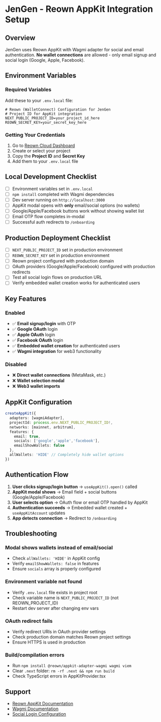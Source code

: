 # JenGen - Reown AppKit Integration Setup

## Overview

JenGen uses Reown AppKit with Wagmi adapter for social and email authentication. **No wallet connections** are allowed - only email signup and social login (Google, Apple, Facebook).

## Environment Variables

### Required Variables

Add these to your `.env.local` file:

```env
# Reown (WalletConnect) Configuration for JenGen
# Project ID for AppKit integration
NEXT_PUBLIC_PROJECT_ID=your_project_id_here
REOWN_SECRET_KEY=your_secret_key_here
```

### Getting Your Credentials

1. Go to [Reown Cloud Dashboard](https://cloud.reown.com/)
2. Create or select your project
3. Copy the **Project ID** and **Secret Key**
4. Add them to your `.env.local` file

## Local Development Checklist

- [ ] Environment variables set in `.env.local`
- [ ] `npm install` completed with Wagmi dependencies
- [ ] Dev server running on `http://localhost:3000`
- [ ] AppKit modal opens with **only** email/social options (no wallets)
- [ ] Google/Apple/Facebook buttons work without showing wallet list
- [ ] Email OTP flow completes in-modal
- [ ] Successful auth redirects to `/onboarding`

## Production Deployment Checklist

- [ ] `NEXT_PUBLIC_PROJECT_ID` set in production environment
- [ ] `REOWN_SECRET_KEY` set in production environment  
- [ ] Reown project configured with production domain
- [ ] OAuth providers (Google/Apple/Facebook) configured with production redirects
- [ ] Test all social login flows on production URL
- [ ] Verify embedded wallet creation works for authenticated users

## Key Features

### Enabled
- ✅ **Email signup/login** with OTP
- ✅ **Google OAuth** login
- ✅ **Apple OAuth** login  
- ✅ **Facebook OAuth** login
- ✅ **Embedded wallet creation** for authenticated users
- ✅ **Wagmi integration** for web3 functionality

### Disabled
- ❌ **Direct wallet connections** (MetaMask, etc.)
- ❌ **Wallet selection modal**
- ❌ **Web3 wallet imports**

## AppKit Configuration

```typescript
createAppKit({
  adapters: [wagmiAdapter],
  projectId: process.env.NEXT_PUBLIC_PROJECT_ID!,
  networks: [mainnet, arbitrum],
  features: {
    email: true,
    socials: ['google','apple','facebook'],
    emailShowWallets: false
  },
  allWallets: 'HIDE' // Completely hide wallet options
})
```

## Authentication Flow

1. **User clicks signup/login button** → `useAppKit().open()` called
2. **AppKit modal shows** → Email field + social buttons (Google/Apple/Facebook)
3. **User selects option** → OAuth flow or email OTP handled by AppKit
4. **Authentication succeeds** → Embedded wallet created + `useAppKitAccount` updates
5. **App detects connection** → Redirect to `/onboarding`

## Troubleshooting

### Modal shows wallets instead of email/social
- Check `allWallets: 'HIDE'` in AppKit config
- Verify `emailShowWallets: false` in features
- Ensure `socials` array is properly configured

### Environment variable not found
- Verify `.env.local` file exists in project root
- Check variable name is `NEXT_PUBLIC_PROJECT_ID` (not REOWN_PROJECT_ID)
- Restart dev server after changing env vars

### OAuth redirect fails
- Verify redirect URIs in OAuth provider settings
- Check production domain matches Reown project settings
- Ensure HTTPS is used in production

### Build/compilation errors
- Run `npm install @reown/appkit-adapter-wagmi wagmi viem`
- Clear `.next` folder: `rm -rf .next && npm run build`
- Check TypeScript errors in AppKitProvider.tsx

## Support

- [Reown AppKit Documentation](https://docs.reown.com/appkit/next/core/installation)
- [Wagmi Documentation](https://wagmi.sh/)
- [Social Login Configuration](https://docs.reown.com/appkit/next/core/socials)